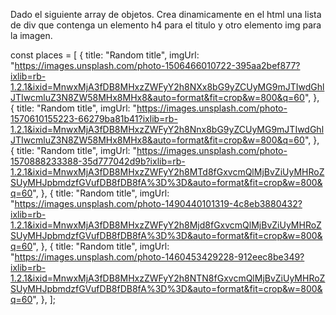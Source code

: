 Dado el siguiente array de objetos. Crea dinamicamente en el html una lista de div que contenga un elemento h4 para el titulo y otro elemento img para la imagen.

const places = [
  {
    title: "Random title",
    imgUrl:
      "https://images.unsplash.com/photo-1506466010722-395aa2bef877?ixlib=rb-1.2.1&ixid=MnwxMjA3fDB8MHxzZWFyY2h8NXx8bG9yZCUyMG9mJTIwdGhlJTIwcmluZ3N8ZW58MHx8MHx8&auto=format&fit=crop&w=800&q=60",
  },
  {
    title: "Random title",
    imgUrl:
      "https://images.unsplash.com/photo-1570610155223-66279ba81b41?ixlib=rb-1.2.1&ixid=MnwxMjA3fDB8MHxzZWFyY2h8Nnx8bG9yZCUyMG9mJTIwdGhlJTIwcmluZ3N8ZW58MHx8MHx8&auto=format&fit=crop&w=800&q=60",
  },
  {
    title: "Random title",
    imgUrl:
      "https://images.unsplash.com/photo-1570888233388-35d777042d9b?ixlib=rb-1.2.1&ixid=MnwxMjA3fDB8MHxzZWFyY2h8MTd8fGxvcmQlMjBvZiUyMHRoZSUyMHJpbmdzfGVufDB8fDB8fA%3D%3D&auto=format&fit=crop&w=800&q=60",
  },
  {
    title: "Random title",
    imgUrl:
      "https://images.unsplash.com/photo-1490440101319-4c8eb3880432?ixlib=rb-1.2.1&ixid=MnwxMjA3fDB8MHxzZWFyY2h8Mjd8fGxvcmQlMjBvZiUyMHRoZSUyMHJpbmdzfGVufDB8fDB8fA%3D%3D&auto=format&fit=crop&w=800&q=60",
  },
  {
    title: "Random title",
    imgUrl:
      "https://images.unsplash.com/photo-1460453429228-912eec8be349?ixlib=rb-1.2.1&ixid=MnwxMjA3fDB8MHxzZWFyY2h8NTN8fGxvcmQlMjBvZiUyMHRoZSUyMHJpbmdzfGVufDB8fDB8fA%3D%3D&auto=format&fit=crop&w=800&q=60",
  },
];